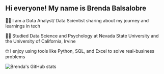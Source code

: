 ## Hi everyone! My name is Brenda Balsalobre


👩‍💻 I am a Data Analyst/ Data Scientist sharing about my journey and learnings in tech

👩‍🎓 Studied Data Science and Psychology at Nevada State University and the University of California, Irvine

🤓 I enjoy using tools like Python, SQL, and Excel to solve real-business problems


![Brenda's GitHub stats](https://github-readme-stats.vercel.app/api?username=brendabalsalobre&show_icons=true&theme=transparent)
